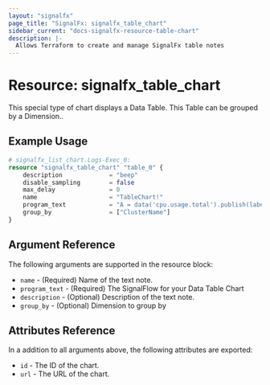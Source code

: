```yaml
---
layout: "signalfx"
page_title: "SignalFx: signalfx_table_chart"
sidebar_current: "docs-signalfx-resource-table-chart"
description: |-
  Allows Terraform to create and manage SignalFx table notes
---
```


# Resource: signalfx_table_chart

This special type of chart displays a Data Table. This Table can be grouped by a Dimension..

## Example Usage

```tf
# signalfx_list_chart.Logs-Exec_0:
resource "signalfx_table_chart" "table_0" {
    description             = "beep"
    disable_sampling        = false
    max_delay               = 0
    name                    = "TableChart!"
    program_text            = "A = data('cpu.usage.total').publish(label='CPU Total')"
    group_by                = ["ClusterName"]
}
```

## Argument Reference

The following arguments are supported in the resource block:

* `name` - (Required) Name of the text note.
* `program_text` - (Required) The SignalFlow for your Data Table Chart
* `description` - (Optional) Description of the text note.
* `group_by` - (Optional) Dimension to group by

## Attributes Reference

In a addition to all arguments above, the following attributes are exported:

* `id` - The ID of the chart.
* `url` - The URL of the chart.
